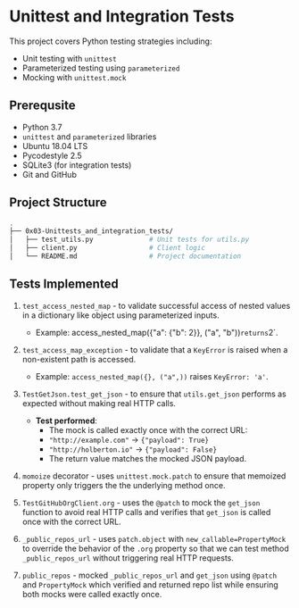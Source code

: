 # Unittest and Integration Tests

This project covers Python testing strategies including:

- Unit testing with `unittest`
- Parameterized testing using `parameterized`
- Mocking with `unittest.mock`

## Prerequsite

- Python 3.7
- `unittest` and `parameterized` libraries
- Ubuntu 18.04 LTS
- Pycodestyle 2.5
- SQLite3 (for integration tests)
- Git and GitHub

## Project Structure

```bash
.
├── 0x03-Unittests_and_integration_tests/
│   ├── test_utils.py              # Unit tests for utils.py
│   ├── client.py                  # Client logic
│   └── README.md                  # Project documentation
```


## Tests Implemented

1. `test_access_nested_map` -  to validate successful access of nested values in a dictionary like object using parameterized inputs.

	* Example: access_nested_map({"a": {"b": 2}}, ("a", "b"))` returns `2`.

2. `test_access_map_exception` - to validate that a `KeyError` is raised when a non-existent path is accessed.

	* Example: `access_nested_map({}, ("a",))` raises `KeyError: 'a'`.

3. `TestGetJson.test_get_json` - to ensure that `utils.get_json` performs as expected without making real HTTP calls.

	* **Test performed**:
	    - The mock is called exactly once with the correct URL: 
		* `"http://example.com"` -> `{"payload": True}`
		* `"http://holberton.io"` -> `{"payload": False}`
	    - The return value matches the mocked JSON payload.

4. `momoize` decorator - uses `unittest.mock.patch` to ensure that memoized property only triggers the the underlying method once.

5. `TestGitHubOrgClient.org` - uses the `@patch` to mock the `get_json` function to avoid real HTTP calls and verifies that `get_json` is called once with the correct URL.

6. `_public_repos_url` - uses `patch.object` with `new_callable=PropertyMock` to override the behavior of the `.org` property so that we can test method `_public_repos_url` without triggering real HTTP requests.

7. `public_repos` - mocked `_public_repos_url` and `get_json` using `@patch` and `PropertyMock` which verified and returned repo list while ensuring both mocks were called exactly once.
 

